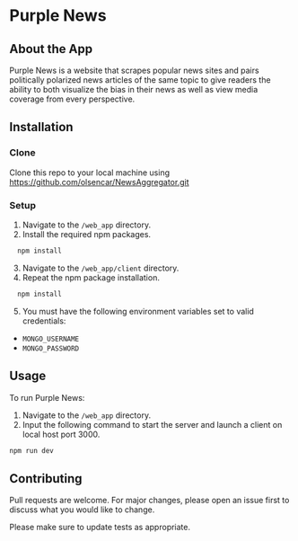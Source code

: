 # Purple News
## About the App
Purple News is a website that scrapes popular news sites and pairs politically polarized news articles of the same topic to give readers the ability to both visualize the bias in their news as well as view media coverage from every perspective.

## Installation
### Clone
Clone this repo to your local machine using https://github.com/olsencar/NewsAggregator.git
### Setup
1) Navigate to the `/web_app` directory. 
2) Install the required npm packages.
```javascript
  npm install
```
3) Navigate to the `/web_app/client` directory.
4) Repeat the npm package installation.
```javascript
  npm install
```
5) You must have the following environment variables set to valid credentials:
  - ```MONGO_USERNAME```
  - ```MONGO_PASSWORD```

## Usage
To run Purple News:
1) Navigate to the `/web_app` directory. 
2) Input the following command to start the server and launch a client on local host port 3000.
```javascript
npm run dev
```

## Contributing
Pull requests are welcome. For major changes, please open an issue first to discuss what you would like to change.

Please make sure to update tests as appropriate.
